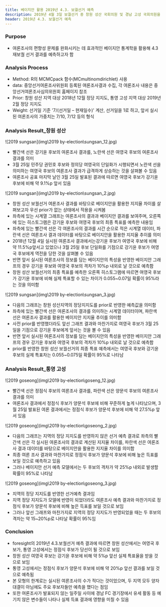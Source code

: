 ```yaml
---
title: 베이지안 활용 2019년 4.3. 보궐선거 예측
description: 2019년 4월 3일 보궐선거 중 창원 성산 국회의원 및 경남 고성 국회의원을 Bayesian 통계를 활용해 결과를 예측합니다.
header: 2019년 4.3. 보궐선거 예측
---
```



### Purpose
- 여론조사의 편향성 문제를 완화시키는 데 효과적인 베이지안 통계학을 활용해 4.3 재보궐 선거 결과를 예측하고자 함


### Analysis Process

- Method: R의 MCMCpack 함수(MCmultinomdirichlet) 사용
- data: 중앙선거여론조사위원회 등록된 여론조사결과 수집, 각 여론조사 내용은 중앙선거여론조사심의위원회 홈페이지 참조
- Prior: 창원 성산 지역 대상 2018년 12월 정당 지지도, 통영 고성 지역 대상 2019년 2월 정당 지지도
- Weight: 선거일 기준 '7/(선거일 – 현재일수)' 계산, 선거일을 1로 하고, 앞서 실시된 여론조사의 가중치는 7/10, 7/12 등의 형식

### Analysis Result_창원 성산
![2019 sungsan](img\2019 by-election\sungsan_12.jpg)
- 빨간색 선은 강기윤 후보의 여론조사 결과를, 노란색 선은 여영국 후보의 여론조사 결과를 의미
- 3월 25일 민주당 권민호 후보와 정의당 여영국의 단일화가 시행되면서 노란색 선을 의미하는 여영국 후보의 여론조사 결과가 급격하게 상승하는 것을 살펴볼 수 있음
- 여론조사 공표 마지막 날인 3월 25일 발표된 결과에 따르면 여영국 후보가 강기윤 후보에 비해 약 9.1%p 앞서 있음

![2019 sungsan](img\2019 by-election\sungsan_2.jpg)
- 창원 성산 보궐선거 여론조사 결과를 바탕으로 베이지안을 활용한 지지율 차이를 살펴보고자 우선 prior가 없는 상태에서 적용을 시켜봄
- 좌측에 있는 시계열 그래프는 여론조사의 결과과 베이지안 결과를 보여주며, 오른쪽에 있는 히스토그램은 강기윤 후보와 여영국 후보의 최종 특표를 예측한 내용임
- 좌측에 있는 빨간색 선은 각 여론조사의 결과를 시간 순으로 적은 시계열 데이터, 파란색 선은 여론조사 결과 데이터를 바탕으로 베이지안을 활용한 지지율 추이를 의미
- 2018년 12월 4일 실시된 여론조사 결과에서는강기윤 후보가 여영국 후보에 비해 약 11.5%p앞서고 있었으나 3월 25일 후보 단일화를 기점으로 강기윤 후보가 여영국 후보에게 역전을 당한 것을 살펴볼 수 있음
- 반면 앞서 실시된 여론조사의 정보를 담는 베이지안의 특성을 반영한 베이지안 그래프의 경우 강기윤 후보와 여영국 후보의 격차가 10%p 내외로 날 것으로 예측함
- 창원 성산 보궐선거의 최종 특표를 예측한 오른쪽 히스토그램에 따르면 여영국 후보가 강기윤 후보에 비해 실제 특표할 수 있는 차이가 0.055~0.07일 확률이 95%라는 것을 의미함

![2019 sungsan](img\2019 by-election\sungsan_3.jpg)
- 다음의 그래프는 창원 성산지역의 정당지지도를 prior로 반영한 예측값을 의미함
- 좌측에 있는 빨간색 선은 여론조사의 결과를 의미하는 시계열 데이터이며, 파란색 선은 여론조사 결과를 활용한 베이지안 지지율 추이를 의미함
- 사전 prior를 반영했더라도 앞선 그래프 결과와 마찬가지로 여영국 후보가 3월 25일을 기점으로 강기윤 후보에게 앞서는 것을 볼 수 있음
- 반면 앞서 실시된 여론조사의 정보를 담는 베이지안의 특성을 반영한 베이지안 그래프의 경우 강기윤 후보와 여영국 후보의 격차가 10%p 내외로 날 것으로 예측함
- prior를 반영한 창원 성산 보궐선거의 최종 특표 예측에서는 여영국 후보와 강기윤 후보의 실제 특표차는 0.055~0.075일 확률이 95%로 나타남

### Analysis Result_통영 고성
![2019 goseong](img\2019 by-election\goseng_12.jpg)
- 빨간색 선은 정점식 후보의 여론조사 결과를, 파란색 선은 양문석 후보의 여론조사 결과를 의미
- 여론조사 결과에서 정점식 후보가 양문석 후보에 비해 꾸준하게 높게 나타났으며, 3월 25일 발표된 여론 결과에서는 정점식 후보가 양문석 후보에 비해 약 27.5%p 앞서 있음

![2019 goseong](img\2019 by-election\goseong_2.jpg)
- 다음의 그래프는 지역의 정당 지지도를 반영하지 않은 선거 예측 결과로 좌측의 빨간색 선은 각 실시된 여론조사의 결과로 계산된 지지율 차이를, 파란색 선은 여론조사 결과 데이터를 바탕으로 베이지안을 활용한 지지율 차이를 의미함
- 최종 여론 조사 결과와 마찬가지로 정점식 후보가 양문석 후보에 비해 높은 득표를 보일 것으로 예측하고 있음
- 그러나 베이지안 선거 예측 모델에서는 두 후보의 격차가 약 25%p 내외로 발생할 확률이 95%로 나타남

![2019 goseong](img\2019 by-election\goseong_3.jpg)

- 지역의 정당 지지도를 반영한 선거예측 결과임
- 지역 정당 지지도가 모델에 반영이 되었더라도 여론조사 예측 결과와 마찬가지로 정점식 후보가 양문석 후보에 비해 높은 득표를 보일 것으로 보임
- 그러나 앞선 그래프와 마찬가지로 지역의 정당 지지도가 반영되었을 때는 두 후보의 격차는 약 15~20%p로 나타날 확률이 95%임


### Conclusion
- foresight의 2019년 4.3.보궐선거 예측 결과에 따르면 창원 성산에서는 여영국 후보가, 통영 고성에서는 정점식 후보가 당선이 될 것으로 보임
- 창원 성산 여영국 후보는 강기윤 후보에 비해 약 5%p 앞선 실제 특표율을 받을 것으로 보임
- 통영 고성에서는 정점식 후보가 양문석 후보에 비해 약 20%p 앞선 결과를 보일 것으로 예측됨
- 본 모형의 한계로는 실시된 여론조사의 수가 적다는 것이었으며, 두 지역 모두 양자 대결이 아님에도 주요 후보자들만 예측을 했다는 점임
- 또한 여론조사가 발표되지 않는 일주일 사이에 경남 FC 경기장에서 유세 활동 등 예기치 않은 변수들이 나타나 실제 득표 결과에 영향을 미칠 수 있음
